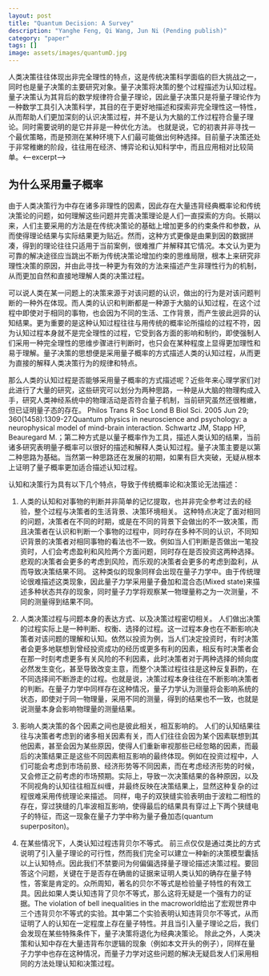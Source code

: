 ```yaml
---
layout: post
title: "Quantum Decision: A Survey"
description: "Yanghe Feng, Qi Wang, Jun Ni (Pending publish)"
category: "paper" 
tags: []
image: assets/images/quantumD.jpg
---
```

人类决策往往体现出非完全理性的特点，这是传统决策科学面临的巨大挑战之一，同时也是量子决策的主要研究对象。量子决策将决策的整个过程描述为认知过程。量子决策认为其背后的数学规律符合量子理论，因此量子决策只是将量子理论作为一种数学工具引入决策科学，其目的在于更好地描述和探索非完全理性这一特性，从而帮助人们更加深刻的认识决策过程，并不是认为大脑的工作过程符合量子理论。同时需要说明的是它并非是一种优化方法。 也就是说，它的初衷并非寻找一个最优策略，而是预测在某种环境下人们最可能做出何种选择。目前量子决策还处于非常稚嫩的阶段，往往用在经济、博弈论和认知科学中，而且应用相对比较简单。<--excerpt-->

## 为什么采用量子概率

由于人类决策行为中存在诸多非理性的因素，因此存在大量违背经典概率论和传统决策论的问题，如何理解这些问题并完善决策理论是人们一直探索的方向。长期以来，人们主要采用的方法是在传统决策论的基础上增加更多的约束条件和参数，从而使得理论结果与实际结果更为贴近。然而，这种方式更像是由果到因的数据拼凑，得到的理论往往只适用于当前案例，很难推广并解释其它情况。本文认为更为可靠的解决途径应当跳出不断为传统决策论增加约束的思维局限，根本上来研究非理性决策的原因，并由此寻找一种更为有效的方法来描述产生非理性行为的机制，从而更加自然和直接地理解人类的决策过程。

可以说人类在某一问题上的决策来源于对该问题的认识，做出的行为是对该问题判断的一种外在体现。而人类的认识和判断都是一种源于大脑的认知过程，在这个过程中即使对于相同的事物，也会因为不同的生活、工作背景，而产生彼此迥异的认知结果。更为重要的是这种认知过程往往与用传统的概率论所描绘的过程不符，因为认知过程本身就不是完全理性的过程，它受到各方面的影响和制约，即使强制人们采用一种完全理性的思维步骤进行判断时，也只会在某种程度上显得更加理性和易于理解。量子决策的思想便是采用量子概率的方式描述人类的认知过程，从而更为直接的解释人类决策行为的规律和特点。

那么人类的认知过程是否能够采用量子概率的方式描述呢？近些年来心理学家们对此进行了大量的研究，这些研究可以划分为两种思路，一种是从大脑的物理构成入手，研究人类神经系统中的物理活动是否符合量子机制，当前研究虽然还很稚嫩，但已证明量子态的存在。
Philos Trans R Soc Lond B Biol Sci. 2005 Jun 29; 360(1458):1309-27.Quantum physics in neuroscience and psychology: a neurophysical model of mind-brain interaction. Schwartz JM, Stapp HP, Beauregard M.；第二种方式是以量子概率作为工具，描述人类认知的结果，当前诸多研究表明量子概率可以很好的描述和解释人类认知过程。量子决策主要是以第二种思路为基础。当然第一种思路还在发展的初期，如果有巨大突破，无疑从根本上证明了量子概率更加适合描述认知过程。

认知和决策行为具有以下几个特点，导致于传统概率论和决策论无法描述：

1. 人类的认知和对事物的判断并非简单的记忆提取，也并非完全参考过去的经验，整个过程与决策者的生活背景、决策环境相关。
这种特点决定了面对相同的问题，决策者在不同的时期，或是在不同的背景下会做出的不一致决策，而且决策者在认识和判断一个事物的过程中，同时存在多种不同的认识，不同知识背景的决策者对相同事物的看法也不一致。例如当人们判断是否做出一笔投资时，人们会考虑盈利和风险两个方面问题，同时存在是否投资这两种选择。悲观的决策者会更多的考虑到风险，而乐观的决策者会更多的考虑到盈利，从而导致决策结果不同。
这种类似的现象同样会出现在量子力学中。由于传统理论很难描述这类现象，因此量子力学采用量子叠加和混合态(Mixed state)来描述多种状态共存的现象，同时量子力学将观察某一物理量称之为一次测量，不同的测量得到结果不同。

2. 人类决策过程与问题本身的表达方式、以及决策过程密切相关。
人们做出决策的过程实际上是一种判断、权衡、选择的过程。这一过程本身也在不断影响决策者对该问题的理解和认知。依然以投资为例，当人们决定投资时，有时决策者会更多地联想到曾经投资成功的经历或更多有利的因素，相反有时决策者会在那一时刻考虑更多有关风险的不利因素，此时决策者对于两种选择的倾向度必然发生变化，甚至导致改变主意，而整个决策过程往往是这种反复斟酌，在不同选择间不断游走的过程。也就是说，决策过程本身往往在不断影响决策者的判断。在量子力学中同样存在这种情况，量子力学认为测量将会影响系统的状态，即使对于同一物理量，采用不同的测量，得到的结果也不一致，也就是说测量本身会影响物理量的测量结果。

3.	影响人类决策的各个因素之间也是彼此相关，相互影响的。
人们的认知结果往往与决策者考虑到的诸多相关因素有关，而人们往往会因为某个因素联想到其他因素，甚至会因为某些原因，使得人们重新审视那些已经忽略的因素，而最后的决策结果正是这些不同因素相互影响的最终体现。例如在投资过程中，人们可能会考虑到市场前景、经济形势等不同因素，而在考虑经济形势的时候，又会修正之前考虑的市场预期。实际上，导致一次决策结果的各种原因，以及不同视角的认知往往相互纠缠，并最终反映在决策结果上，显然这种复杂的过程很难采用传统理论来描述。
同样，电子的双狭缝实验表明由于波粒二相性的存在，穿过狭缝的几率波相互影响，使得最后的结果具有穿过上下两个狭缝电子的特征，而这一现象在量子力学中称为量子叠加态(quantum superpositon)。

4.	在某些情况下，人类认知过程违背贝尔不等式。
前三点仅仅是通过类比的方式说明了引入量子理论的可行性，然而我们完全可以建立一种新的决策模型囊括以上认知特点。因此我们不禁要问为何偏偏选择量子理论描述决策过程。要回答这个问题，关键在于是否存在确凿的证据来证明人类认知的确存在量子特性，答案是肯定的。众所周知，著名的贝尔不等式是检验量子特性的有效工具。因此如果人类认知违背了贝尔不等式，那么这将无疑是一个强有力的证据。The violation of bell inequalities in the macroworld给出了宏观世界中三个违背贝尔不等式的实验。其中第二个实验表明认知违背贝尔不等式，从而证明了人的认知在一定程度上存在量子特性。并且当引入量子理论之后，我们会发现在某些特殊条件下，量子决策将退化为经典决策论。
除此之外，人类决策和认知中存在大量违背布尔逻辑的现象（例如本文开头的例子），同样在量子力学中也存在这种情况，而量子力学对这些问题的解决无疑启发人们采用相同的方法处理认知和决策过程。

